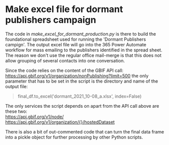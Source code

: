 
Make excel file for dormant publishers campaign
===============================================

The code in _make_excel_for_dormant_production.py_ is there to build the foundational spreadsheet used for running the 'Dormant Publishers campign'. The output excel file will go into the 365 Power Automate workflow for mass emailing to the publishers identified in the spread sheet. The reason we don't use the regular office mail-merge is that this does not allow grouping of several contacts into one conversation.

Since the code relies on the content of the GBIF API call: https://api.gbif.org/v1/organization/nonPublishing?limit=500
the only parameter that has to be set in the script is the directory and name of the output file:
>final_df.to_excel('dormant_2021_10-08_a.xlsx', index=False)

The only services the script depends on apart from the API call above are these two:  
https://api.gbif.org/v1/node/  
https://api.gbif.org/v1/organization/{}/hostedDataset


There is also a bit of out-commented code that can turn the final data frame into a pickle object for further processing by other Python scripts.
